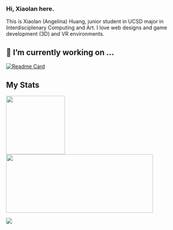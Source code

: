 ### Hi, Xiaolan here.
This is Xiaolan (Angelina) Huang, junior student in UCSD major in Interdisciplenary Computing and Art. I love web designs and game development (3D) and VR environments.

## 🔭 I’m currently working on ...
<!--https://github.com/Mielan/Global-Game-Jam
[![Readme Card](https://github.com/Mielan/Global-Game-Jam/api/pin/?username=anuraghazra&repo=github-readme-stats)](https://github.com/anuraghazra/github-readme-stats)
-->

[![Readme Card](https://github-readme-stats.vercel.app/api/pin/?username=Mielan&repo=MUS-170&theme=dracula)](https://github.com/Mielan/MUS-LAN)

## My Stats
<!-- https://github.com/anuraghazra/github-readme-stats/blob/master/docs/readme_cn.md -->
<a href="https://github.com/anuraghazra/github-readme-stats">
  <img height="160px" align="center" src="https://github-readme-stats.vercel.app/api?username=yanxingjianken&count_private=true&theme=dracula&show_icons=true" />
</a>
<a href="https://github.com/anuraghazra/github-readme-stats">
  <img height="160px" width="400px" align="center" src="https://github-readme-stats.vercel.app/api/top-langs/?username=yanxingjianken&layout=compact&theme=dracula&show_icons=true" />
</a>


<!--
**Mielan/Mielan** is a ✨ _special_ ✨ repository because its `README.md` (this file) appears on your GitHub profile.

Here are some ideas to get you started:

- 🔭 I’m currently working on ...
- 🌱 I’m currently learning ...
- 👯 I’m looking to collaborate on ...
- 🤔 I’m looking for help with ...
- 💬 Ask me about ...
- 📫 How to reach me: ...
- 😄 Pronouns: ...
- ⚡ Fun fact: ...
-->

![](https://komarev.com/ghpvc/?username=Mielan)
